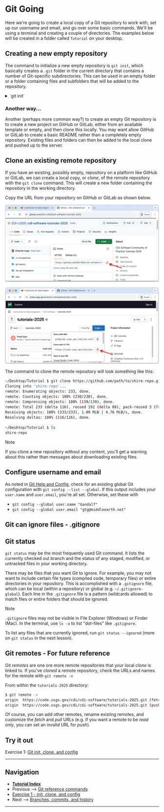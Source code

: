 # Git Going

Here we're going to create a local copy of a Git repository to work with, set up our username and
email, and go over some basic commands. We'll be using a terminal and creating a couple of
directories. The examples below will be created in a folder called `Tutorial` on your desktop.

## Creating a new empty repository

The command to initialize a new empty repository is `git init`, which basically creates a `.git`
folder in the current directory that contains a number of Git-specific subdirectories. This can be
used in an empty folder or a folder containing files and subfolders that will be added to the
repository.

<details><summary>`git init`</summary>

First we have to create the directory that will be the new repository and change into this new
directory:

```bash
~/Desktop/Tutorial $ mkdir new-git-repo

~/Desktop/Tutorial $ cd new-git-repo
```

Now we can initialize a new repository. Note that the new `.git` folder is not shown by default,
at least on MacOS in Finder or with the `ls` command since it is a "dot-file".

```bash
~/Desktop/Tutorial/new-git-repo $ git init
Initialized empty Git repository in ~/Desktop/Tutorial/new-git-repo/.git/

~/Desktop/Tutorial/new-git-repo (main #) $ ls -1 .git
HEAD        config      description hooks       info        objects     refs
```

</details>

### Another way...

Another (perhaps more common way?) to create an empty Git repository is to create a new project
on GitHub or GitLab, either from an available template or empty, and then clone this locally. You
may want allow GitHub or GitLab to create a basic README rather than a completely empty repository.
Existing files and folders can then be added to the local clone and pushed up to the server.

## Clone an existing remote repository

If you have an existing, possibly empty, repository on a platform like GitHub or GitLab, we can
create a local copy, or *clone*, of the remote repository with the `git clone` command. This will
create a new folder containing the repository in the working directory.

Copy the URL from your repository on GitHub or GitLab as shown below.

![GitHub clone](./img/github-clone-repo.png)

![GitLab clone](./img/gitlab-clone-repo.png)

The command to clone the remote repository will look something like this:

```bash
~/Desktop/Tutorial $ git clone https://github.com/path/to/shire-repo.git
Cloning into 'shire-repo'...
remote: Enumerating objects: 233, done.
remote: Counting objects: 100% (230/230), done.
remote: Compressing objects: 100% (139/139), done.
remote: Total 233 (delta 116), reused 192 (delta 88), pack-reused 3 (from 1)
Receiving objects: 100% (233/233), 1.09 MiB | 4.76 MiB/s, done.
Resolving deltas: 100% (116/116), done.

~/Desktop/Tutorial $ ls
shire-repo
```

> [!NOTE]
> If you clone a new repository without any content, you'll get a warning about this rather than
> messages about downloading existing files.

## Configure username and email

As noted in [Git Help and Config](./git-help-and-config.md#git-configuration), check for an
existing global Git configuration with `git config --list --global`. If this output includes your
`user.name` and `user.email`, you're all set. Otherwise, set these with

- `git config --global user.name "Gandalf"`
- `git config --global user.email "gtg@middleearth.net"`

## Git can ignore files - .gitignore
## Git status

`git status` may be the most frequently used Git command. It lists the currently checked out branch
and the status of any staged, modified, or untracked files in your working directory.


There may be files that you want Git to ignore. For example, you may not want to include certain
file types (compiled code, temporary files) or entire directories in your repository. This is
accomplished with a `.gitignore` file, which can be local (within a repository) or global (e.g.
`~/.gitignore-global`). Each line in the `.gitignore` file is a pattern (wildcards allowed) to
match files or entire folders that should be ignored.

> [!Note]
> `.gitignore` files may not be visible in File Explorer (Windows) or Finder (Mac). In the
> terminal, use `ls -a` to list "dot-files" like `.gitignore`.

To list any files that are currently ignored, run `git status --ignored` (more on `git status` in
the next lesson).

## Git remotes - For future reference

Git *remotes* are one ore more remote repositories that your local *clone* is linked to. If you've
*cloned* a remote repository, check the URLs and names for the remote with `git remote -v`

From within the `tutorials-2025` directory:

```bash
$ git remote -v
origin  https://code.usgs.gov/cdi/cdi-software/tutorials-2025.git (fetch)
origin  https://code.usgs.gov/cdi/cdi-software/tutorials-2025.git (push)
```

Of course, you can add other remotes, rename existing remotes, and customize the *fetch* and *pull*
URLs (e.g. if you want a remote to be *read only*, you can set an invalid URL for *push*).

## Try it out

Exercise 1: [Git init, clone, and config](./ex1-clone-and-setup.md)

---

## Navigation

- [**Tutorial Index**](./README.md#tutorial-outline)
- Previous --> [Git reference commands](./git-help-and-config.md)
- [Exercise 1 - init, clone, and config](./ex1-clone-and-setup.md)
- Next --> [Branches, commits, and history](./branching-commits-history.md)

---
